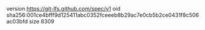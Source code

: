 version https://git-lfs.github.com/spec/v1
oid sha256:001ce4bfff9d125411abc0352fceeeb8b29ac7e0cb5b2ce0431f8c506ac03bfd
size 8309
